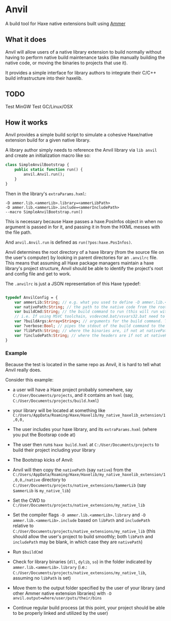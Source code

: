 # Anvil

A build tool for Haxe native extensions built using [Ammer](https://github.com/Aurel300/ammer)

## What it does

Anvil will allow users of a native library extension to build normally without having to perform native build maintenance tasks (like manually building the native code, or moving the binaries to projects that use it).

It provides a simple interface for library authors to integrate their C/C++ build infrastructure into their haxelib.

## TODO

Test MinGW
Test GC/Linux/OSX

## How it works

Anvil provides a simple build script to simulate a cohesive Haxe/native extension build for a given native library.

A library author simply needs to reference the Anvil library via `lib anvil` and create an initialization macro like so:
```haxe
class SimpleAnvilBootstrap {
    public static function run() {
        anvil.Anvil.run();
    }
}
```

Then in the library's `extraParams.hxml`:
```hxml
-D ammer.lib.<ammerLib>.library=<ammerLibPath>
-D ammer.lib.<ammerLib>.include=<ammerIncludePath>
--macro SimpleAnvilBootstrap.run()
```

This is necessary because Haxe passes a haxe.PosInfos object in when no argument is passed in for it, and passing it in from the HXML messes with the file path.

And `anvil.Anvil.run` is defined as `run(?pos:haxe.PosInfos)`.

Anvil determines the root directory of a haxe library (from the source file on the user's computer) by looking in parent directories for an `.anvilrc` file.
This means that assuming all Haxe package managers maintain a haxe library's project structure, Anvil should be able to identify the project's root and config file and get to work.

The `.anvilrc` is just a JSON representation of this Haxe typedef:
```haxe

typedef AnvilConfig = {
	var ammerLib:String; // e.g. what you used to define -D ammer.lib.<ammerLib>.library etc...
	var nativePath:String; // the path to the native code from the root of your project
	var buildCmd:String; // the build command to run (this will run with the native path as its working directory; ensure all environment variables are set in order for this command to be successful)
	// i.e. If using MSVC toolchain, vsdevcmd.bat/vsvars32.bat need to be run in the shell before this.
	var ?buildArgs:Array<String>; // arguments for the build command. This works like Sys.command or new sys.io.Process, can be omitted (with args in cmd name)
	var ?verbose:Bool; // pipes the stdout of the build command to the stdout of the haxe build command.
	var ?libPath:String; // where the binaries are, if not at nativePath
	var ?includePath:String; // where the headers are if not at nativePath
}
```


### Example
Because the test is located in the same repo as Anvil, it is hard to tell what Anvil really does.

Consider this example: 
- a user will have a Haxe project probably somewhere, say `C:/User/Documents/projects`, and it contains an `hxml` (say, `C:/User/Documents/projects/build.hxml`)
-  your library will be located at something like `C:/Users/AppData/Roaming/Haxe/Haxelib/my_native_haxelib_extension/1,0,0,` 
- The user includes your haxe library, and its `extraParams.hxml` (where you put the Bootsrap code at)
- The user then runs `haxe build.hxml` at `C:/User/Documents/projects` to build their project including your library
- The Bootstrap kicks of Anvil:

- Anvil will then copy the `nativePath` (say `native`) from the `C:/Users/AppData/Roaming/Haxe/Haxelib/my_native_haxelib_extension/1,0,0,/native` directory to `C:/User/Documents/projects/native_extensions/$ammerLib` (say `$ammerLib` is `my_native_lib`)
- Set the CWD to `C:/User/Documents/projects/native_extensions/my_native_lib`
- Set the compiler flags `-D ammer.lib.<ammerLib>.library` and `-D ammer.lib.<ammerLib>.include` based on `libPath` and `includePath` relative to `C:/User/Documents/projects/native_extensions/my_native_lib` (this should allow the user's project to build smoothly; both `libPath` and `includePath` may be blank, in which case they are `nativePath`)
- Run `$buildCmd`
- Check for library binaries (`dll`, `dylib`, `so`) in the folder indicated by `ammer.lib.<ammerLib>.library` (i.e.: `C:/User/Documents/projects/native_extensions/my_native_lib`, assuming no `libPath` is set)
- Move them to the output folder specified by the user of your library (and other Ammer native extension libraries) with `-D anvil.output=where/user/puts/their/bins`
- Continue regular build process (at this point, your project should be able to be properly linked and utilized by the user)